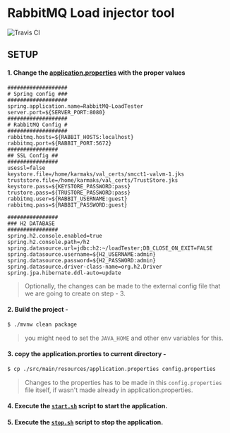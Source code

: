 # RabbitMQ Load injector tool

![Travis CI](https://travis-ci.com/soumencemk/RabbitMQ_Load_Injector_Tool.svg?branch=main)
## SETUP
#### 1. Change the [application.properties](./src/main/resources/application.properties) with the proper values
```properties
###################
# Spring config ###
###################
spring.application.name=RabbitMQ-LoadTester
server.port=${SERVER_PORT:8080}
###################
# RabbitMQ Config #
###################
rabbitmq.hosts=${RABBIT_HOSTS:localhost}
rabbitmq.port=${RABBIT_PORT:5672}
################
## SSL Config ##
################
usessl=false
keystore.file=/home/karmaks/val_certs/smcct1-valvm-1.jks
truststore.file=/home/karmaks/val_certs/TrustStore.jks
keystore.pass=${KEYSTORE_PASSWORD:pass}
trustore.pass=${TRUSTORE_PASSWORD:pass}
rabbitmq.user=${RABBIT_USERNAME:guest}
rabbitmq.pass=${RABBIT_PASSWORD:guest}

################
### H2 DATABASE
################
spring.h2.console.enabled=true
spring.h2.console.path=/h2
spring.datasource.url=jdbc:h2:~/loadTester;DB_CLOSE_ON_EXIT=FALSE
spring.datasource.username=${H2_USERNAME:admin}
spring.datasource.password=${H2_PASSWORD:admin}
spring.datasource.driver-class-name=org.h2.Driver
spring.jpa.hibernate.ddl-auto=update

```
> Optionally, the changes can be made to the external config file that we are going to create on step - 3. 
#### 2. Build the project -
```bash
$ ./mvnw clean package
```
> you might need to set the `JAVA_HOME` and other env variables for this.

#### 3. copy the application.prorties to current directory -

```bash
$ cp ./src/main/resources/application.properties config.properties
```
> Changes to the properties has to be made in this `config.properties` file itself, if wasn't made already in application.properties. 

#### 4. Execute the [`start.sh`](start.sh) script to start the application.   
#### 5. Execute the [`stop.sh`](stop.sh) script to stop the application. 



